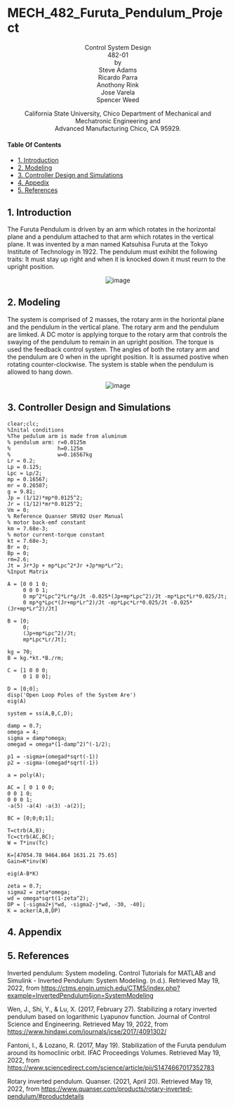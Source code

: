 
# MECH_482_Furuta_Pendulum_Project
<p align="center">
    Control System Design<br/>
    482-01<br/>
    by<br/>
    Steve Adams<br/>
    Ricardo Parra<br/>
    Anothony Rink<br/>
    Jose Varela<br/>
    Spencer Weed
</p>
<p align="center">    
    
    
</p>
<p align="center">   
    California State University, Chico Department of Mechanical and Mechatronic Engineering and<br/>
    Advanced Manufacturing Chico, CA 95929.
</p>

#### Table Of Contents
- [1. Introduction](#1-introduction)
- [2. Modeling](#2-modeling)
- [3. Controller Design and Simulations](#3-controller-design-and-simulations)
- [4. Appedix](#4-Appendix)
- [5. References](#4-references)

## 1. Introduction
The Furuta Pendulum is driven by an arm which rotates in the horizontal plane and a pendulum attached to that arm which rotates in the vertical plane. 
It was invented by a man named Katsuhisa Furuta at the Tokyo Institute of Technology in 1922. The pendulum must exihibt the following traits:
It must stay up right and when it is knocked down it must reurn to the upright position.
    <p align="center">
    ![image](https://user-images.githubusercontent.com/105890564/169443204-9e3a9f59-0557-42bb-a754-14f128b2bf52.png)
</p>
  
## 2. Modeling
The system is comprised of 2 masses, the rotary arm in the horiontal plane and the pendulum in the vertical plane. The rotary arm and the pendulum are limked. A DC motor is applying torque to the rotary arm that controls the swaying of the pendulum to remain in an upright position. The torque is used the feedback control system. The angles of both the rotary arm and the pendulum are 0 when in the upright position. It is assumed postive when rotating counter-clockwise. The system is stable when the pendulum is allowed to hang down.
      <p align="center"> 
    ![image](https://user-images.githubusercontent.com/105890564/169442750-d0dda77b-68c5-478a-b063-23c1a2b1a7ad.png)
  </p>


## 3. Controller Design and Simulations
```
clear;clc;
%Inital conditions 
%The pedulum arm is made from aluminum
% pendulum arm: r=0.0125m
%               h=0.125m
%               w=0.16567kg
Lr = 0.2;
Lp = 0.125;
Lpc = Lp/2;
mp = 0.16567;
mr = 0.26507; 
g = 9.81;
Jp = (1/12)*mp*0.0125^2; 
Jr = (1/12)*mr*0.0125^2;
Vm = 0;
% Reference Quanser SRV02 User Manual
% motor back-emf constant
km = 7.68e-3;
% motor current-torque constant
kt = 7.68e-3;
Br = 0;
Bp = 0;
rm=2.6;
Jt = Jr*Jp + mp*Lpc^2*Jr +Jp*mp*Lr^2;
%Input Matrix

A = [0 0 1 0;
     0 0 0 1;
     0 mp^2*Lpc^2*Lr*g/Jt -0.025*(Jp+mp*Lpc^2)/Jt -mp*Lpc*Lr*0.025/Jt;
     0 mp*g*Lpc*(Jr+mp*Lr^2)/Jt -mp*Lpc*Lr*0.025/Jt -0.025*(Jr+mp*Lr^2)/Jt]

B = [0;
     0;
     (Jp+mp*Lpc^2)/Jt;
     mp*Lpc*Lr/Jt];

kg = 70;
B = kg.*kt.*B./rm;

C = [1 0 0 0;
     0 1 0 0];

D = [0;0];
disp('Open Loop Poles of the System Are')
eig(A)

system = ss(A,B,C,D);

damp = 0.7;
omega = 4;
sigma = damp*omega; 
omegad = omega*(1-damp^2)^(-1/2);

p1 = -sigma+(omegad*sqrt(-1))
p2 = -sigma-(omegad*sqrt(-1))

a = poly(A);

AC = [ 0 1 0 0;
0 0 1 0;
0 0 0 1;
-a(5) -a(4) -a(3) -a(2)];

BC = [0;0;0;1];

T=ctrb(A,B);
Tc=ctrb(AC,BC);
W = T*inv(Tc)

K=[47054.78 9464.864 1631.21 75.65]
Gain=K*inv(W)

eig(A-B*K)

zeta = 0.7;
sigma2 = zeta*omega;
wd = omega*sqrt(1-zeta^2);
DP = [-sigma2+j*wd, -sigma2-j*wd, -30, -40];
K = acker(A,B,DP)
```
## 4. Appendix

## 5. References
Inverted pendulum: System modeling. Control Tutorials for MATLAB and Simulink - Inverted Pendulum: System Modeling. (n.d.). Retrieved May 19, 2022, from https://ctms.engin.umich.edu/CTMS/index.php?example=InvertedPendulum§ion=SystemModeling 

Wen, J., Shi, Y., &amp; Lu, X. (2017, February 27). Stabilizing a rotary inverted pendulum based on logarithmic Lyapunov function. Journal of Control Science and Engineering. Retrieved May 19, 2022, from https://www.hindawi.com/journals/jcse/2017/4091302/ 
    
Fantoni, I., &amp; Lozano, R. (2017, May 19). Stabilization of the Furuta pendulum around its homoclinic orbit. IFAC Proceedings Volumes. Retrieved May 19, 2022, from https://www.sciencedirect.com/science/article/pii/S1474667017352783 

Rotary inverted pendulum. Quanser. (2021, April 20). Retrieved May 19, 2022, from https://www.quanser.com/products/rotary-inverted-pendulum/#productdetails 
    
    
